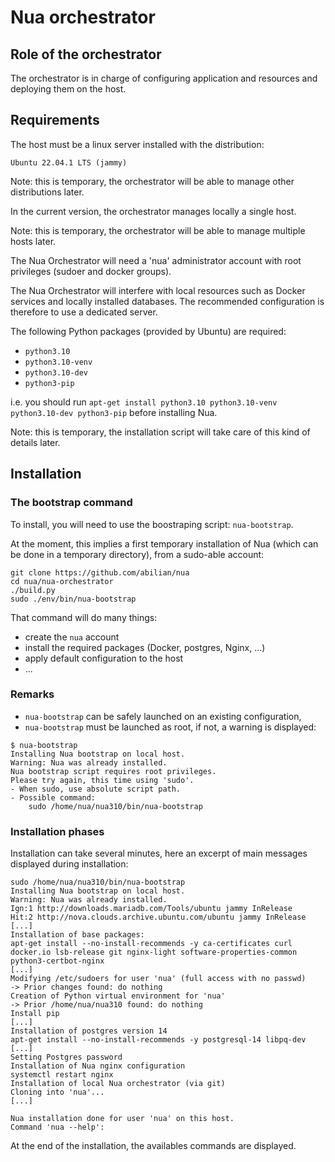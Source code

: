 # Nua orchestrator

## Role of the orchestrator

The orchestrator is in charge of configuring application and resources and deploying them on the host.

## Requirements

The host must be a linux server installed with the distribution:

    Ubuntu 22.04.1 LTS (jammy)

Note: this is temporary, the orchestrator will be able to manage other distributions later.

In the current version, the orchestrator manages locally a single host.

Note: this is temporary, the orchestrator will be able to manage multiple hosts later.


The Nua Orchestrator will need a 'nua' administrator account with root privileges (sudoer and docker groups).

The Nua Orchestrator will interfere with local resources such as Docker services and locally installed databases. The recommended configuration is therefore to use a dedicated server.

The following Python packages (provided by Ubuntu) are required:

- `python3.10`
- `python3.10-venv`
- `python3.10-dev`
- `python3-pip`

i.e. you should run `apt-get install python3.10 python3.10-venv python3.10-dev python3-pip` before installing Nua.

Note: this is temporary, the installation script will take care of this kind of details later.


## Installation

### The bootstrap command

To install, you will need to use the boostraping script: `nua-bootstrap`.

At the moment, this implies a first temporary installation of Nua (which can be done in a temporary directory), from a sudo-able account:

```console
git clone https://github.com/abilian/nua
cd nua/nua-orchestrator
./build.py
sudo ./env/bin/nua-bootstrap
```

That command will do many things:

- create the `nua` account
- install the required packages (Docker, postgres, Nginx, ...)
- apply default configuration to the host
- ...

### Remarks

- `nua-bootstrap` can be safely launched on an existing configuration,
- `nua-bootstrap` must be launched as root, if not, a warning is displayed:

```console
$ nua-bootstrap
Installing Nua bootstrap on local host.
Warning: Nua was already installed.
Nua bootstrap script requires root privileges.
Please try again, this time using 'sudo'.
- When sudo, use absolute script path.
- Possible command:
    sudo /home/nua/nua310/bin/nua-bootstrap
```

### Installation phases

Installation can take several minutes, here an excerpt of main messages displayed during installation:

```console
sudo /home/nua/nua310/bin/nua-bootstrap
Installing Nua bootstrap on local host.
Warning: Nua was already installed.
Ign:1 http://downloads.mariadb.com/Tools/ubuntu jammy InRelease
Hit:2 http://nova.clouds.archive.ubuntu.com/ubuntu jammy InRelease                                                                        [...]
Installation of base packages:
apt-get install --no-install-recommends -y ca-certificates curl docker.io lsb-release git nginx-light software-properties-common python3-certbot-nginx
[...]
Modifying /etc/sudoers for user 'nua' (full access with no passwd)
-> Prior changes found: do nothing
Creation of Python virtual environment for 'nua'
-> Prior /home/nua/nua310 found: do nothing
Install pip
[...]
Installation of postgres version 14
apt-get install --no-install-recommends -y postgresql-14 libpq-dev
[...]
Setting Postgres password
Installation of Nua nginx configuration
systemctl restart nginx
Installation of local Nua orchestrator (via git)
Cloning into 'nua'...
[...]

Nua installation done for user 'nua' on this host.
Command 'nua --help':
```

At the end of the installation, the availables commands are displayed.
